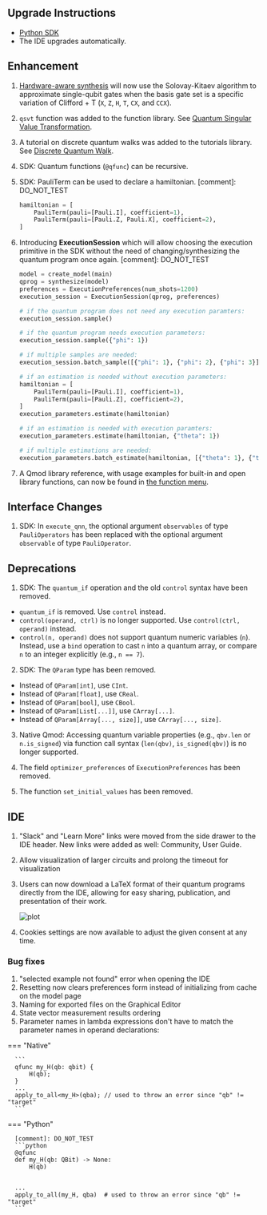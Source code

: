 ## Upgrade Instructions

-   [Python SDK](../classiq_101/registration_installations.md/#platform-version-updates)
-   The IDE upgrades automatically.

## Enhancement

1. [Hardware-aware synthesis](../user-guide/synthesis/hardware-aware-synthesis.md)
   will now use the Solovay-Kitaev algorithm to approximate
   single-qubit gates when the basis gate set is a specific variation of
   Clifford + T (`X`, `Z`, `H`, `T`, `CX`, and `CCX`).
2. `qsvt` function was added to the function library.
   See [Quantum Singular Value Transformation](../explore/functions/qmod_library_reference/classiq_open_library/qsvt/qsvt.ipynb).
3. A tutorial on discrete quantum walks was added to the tutorials library.
   See [Discrete Quantum Walk](../explore/tutorials/advanced_tutorials/discrete_quantum_walk/discrete_quantum_walk.ipynb).
4. SDK: Quantum functions (`@qfunc`) can be recursive.
5. SDK: PauliTerm can be used to declare a hamiltonian.
   [comment]: DO_NOT_TEST
    ```python
    hamiltonian = [
        PauliTerm(pauli=[Pauli.I], coefficient=1),
        PauliTerm(pauli=[Pauli.Z, Pauli.X], coefficient=2),
    ]
    ```
6. Introducing **ExecutionSession** which will allow choosing the execution
   primitive in the SDK
   without the need of changing/synthesizing the quantum program once again.
   [comment]: DO_NOT_TEST

    ```python
    model = create_model(main)
    qprog = synthesize(model)
    preferences = ExecutionPreferences(num_shots=1200)
    execution_session = ExecutionSession(qprog, preferences)

    # if the quantum program does not need any execution paramters:
    execution_session.sample()

    # if the quantum program needs execution parameters:
    execution_session.sample({"phi": 1})

    # if multiple samples are needed:
    execution_session.batch_sample([{"phi": 1}, {"phi": 2}, {"phi": 3}])

    # if an estimation is needed without execution parameters:
    hamiltonian = [
        PauliTerm(pauli=[Pauli.I], coefficient=1),
        PauliTerm(pauli=[Pauli.Z], coefficient=2),
    ]
    execution_parameters.estimate(hamiltonian)

    # if an estimation is needed with execution paramters:
    execution_parameters.estimate(hamiltonian, {"theta": 1})

    # if multiple estimations are needed:
    execution_parameters.batch_estimate(hamiltonian, [{"theta": 1}, {"theta": 2}])
    ```

7. A Qmod library reference, with usage examples for built-in and open library functions, can now be found in
   [the function menu](../explore/functions/index.md).

## Interface Changes

1. SDK: In `execute_qnn`, the optional argument `observables` of type `PauliOperators`
   has been replaced with the optional argument `observable` of type `PauliOperator`.

## Deprecations

1. SDK: The `quantum_if` operation and the old `control` syntax have been
   removed.

-   `quantum_if` is removed. Use `control` instead.
-   `control(operand, ctrl)` is no longer supported. Use
    `control(ctrl, operand)` instead.
-   `control(n, operand)` does not support quantum numeric variables (`n`).
    Instead, use a `bind` operation to cast `n` into a quantum array, or
    compare `n` to an integer explicitly (e.g., `n == 7`).

2. SDK: The `QParam` type has been removed.

-   Instead of `QParam[int]`, use `CInt`.
-   Instead of `QParam[float]`, use `CReal`.
-   Instead of `QParam[bool]`, use `CBool`.
-   Instead of `QParam[List[...]]`, use `CArray[...]`.
-   Instead of `QParam[Array[..., size]]`, use `CArray[..., size]`.

3. Native Qmod: Accessing quantum variable properties (e.g., `qbv.len` or
   `n.is_signed`) via function call syntax (`len(qbv)`, `is_signed(qbv)`) is no
   longer supported.

4. The field `optimizer_preferences` of `ExecutionPreferences` has been removed.

5. The function `set_initial_values` has been removed.

## IDE

1. "Slack" and "Learn More" links were moved from the side drawer to the IDE
   header. New links were added as well: Community, User Guide.
2. Allow visualization of larger circuits and prolong the timeout for
   visualization
3. Users can now download a LaTeX format of their quantum programs directly from
   the IDE, allowing for easy sharing, publication, and presentation of their
   work.

    ![plot](./resources/images/collage-circuit-latex.jpg)

4. Cookies settings are now available to adjust the given consent at any time.

### Bug fixes

1. "selected example not found" error when opening the IDE
2. Resetting now clears preferences form instead of initializing from cache on
   the model page
3. Naming for exported files on the Graphical Editor
4. State vector measurement results ordering
5. Parameter names in lambda expressions don't have to match the
   parameter names in operand declarations:

=== "Native"

      ```
      qfunc my_H(qb: qbit) {
          H(qb);
      }
      ...
      apply_to_all<my_H>(qba); // used to throw an error since "qb" != "target"
      ```

=== "Python"

      [comment]: DO_NOT_TEST
      ```python
      @qfunc
      def my_H(qb: QBit) -> None:
          H(qb)


      ...
      apply_to_all(my_H, qba)  # used to throw an error since "qb" != "target"
      ```
